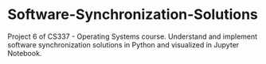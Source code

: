 # Software-Synchronization-Solutions
Project 6 of CS337 - Operating Systems course. Understand and implement software synchronization solutions in Python and visualized in Jupyter Notebook.
